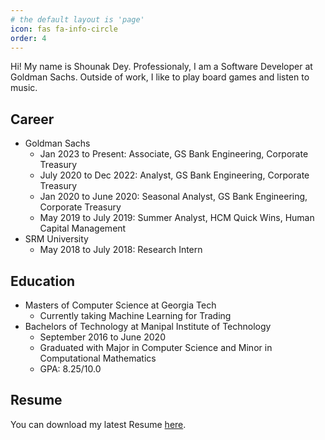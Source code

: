 ```yaml
---
# the default layout is 'page'
icon: fas fa-info-circle
order: 4
---
```

<!-- 
> Add Markdown syntax content to file `_tabs/about.md`{: .filepath } and it will show up on this page.
{: .prompt-tip } -->

Hi! 
My name is Shounak Dey. Professionaly, I am a Software Developer at Goldman Sachs. Outside of work,
I like to play board games and listen to music.

## Career
- Goldman Sachs
    - Jan 2023 to Present: Associate, GS Bank Engineering, Corporate Treasury
    - July 2020 to Dec 2022: Analyst, GS Bank Engineering, Corporate Treasury
    - Jan 2020 to June 2020: Seasonal Analyst, GS Bank Engineering, Corporate Treasury
    - May 2019 to July 2019: Summer Analyst, HCM Quick Wins, Human Capital Management
- SRM University
    - May 2018 to July 2018: Research Intern

## Education
- Masters of Computer Science at Georgia Tech
    - Currently taking Machine Learning for Trading
- Bachelors of Technology at Manipal Institute of Technology 
    - September 2016 to June 2020
    - Graduated with Major in Computer Science and Minor in Computational Mathematics
    - GPA: 8.25/10.0

## Resume
You can download my latest Resume [here](../assets/info/ShounakDey.pdf).
